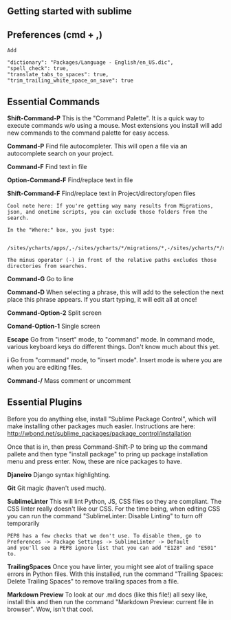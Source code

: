 ## Getting started with sublime

## Preferences (cmd + ,) ##
    Add

    "dictionary": "Packages/Language - English/en_US.dic",
    "spell_check": true,
    "translate_tabs_to_spaces": true,
    "trim_trailing_white_space_on_save": true

## Essential Commands ##

**Shift-Command-P**
    This is the "Command Palette". It is a quick way to execute commands w/o using a mouse. Most extensions you
    install will add new commands to the command palette for easy access.

**Command-P**
    Find file autocompleter. This will open a file via an autocomplete search on your project.

**Command-F**
    Find text in file

**Option-Command-F**
    Find/replace text in file

**Shift-Command-F**
    Find/replace text in Project/directory/open files

    Cool note here: If you're getting way many results from Migrations, json, and onetime scripts, you can exclude those folders from the search.

    In the "Where:" box, you just type:

        /sites/ycharts/apps/,-/sites/ycharts/*/migrations/*,-/sites/ycharts/*/onetime_scripts/*,-/sites/ycharts/apps/calculations/calc_info/*.json,-/sites/ycharts/apps/calculations/static/calculations/*.json,-/sites/ycharts/apps/support/static/support/*.json

    The minus operator (-) in front of the relative paths excludes those directories from searches.

**Command-G**
    Go to line

**Command-D**
    When selecting a phrase, this will add to the selection the next place this phrase appears. If you
    start typing, it will edit all at once!

**Command-Option-2**
    Split screen

**Comand-Option-1**
    Single screen

**Escape**
    Go from "insert" mode, to "command" mode. In command mode, various keyboard keys do different things.
    Don't know much about this yet.

**i**
    Go from "command" mode, to "insert mode". Insert mode is where you are when you are editing files.

**Command-/**
    Mass comment or uncomment

## Essential Plugins ##

Before you do anything else, install "Sublime Package Control", which will make installing other packages
much easier. Instructions are here: http://wbond.net/sublime_packages/package_control/installation

Once that is in, then press Command-Shift-P to bring up the command pallete and then type "install package" to
pring up package installation menu and press enter. Now, these are nice packages to have.

**Djaneiro**
    Django syntax highlighting.

**Git**
    Git magic (haven't used much).

**SublimeLinter**
    This will lint Python, JS, CSS files so they are compliant. The CSS linter really doesn't like
    our CSS. For the time being, when editing CSS you can run the command "SublimeLinter: Disable Linting"
    to turn off temporarily

    PEP8 has a few checks that we don't use. To disable them, go to Preferences -> Package Settings -> SublimeLinter -> Default
    and you'll see a PEP8 ignore list that you can add "E128" and "E501" to.

**TrailingSpaces**
    Once you have linter, you might see alot of trailing space errors in Python files. With this installed,
    run the command "Trailing Spaces: Delete Trailing Spaces" to remove trailing spaces from a file.

**Markdown Preview**
    To look at our .md docs (like this file!) all sexy like, install this and then run the command
    "Markdown Preview: current file in browser". Wow, isn't that cool.